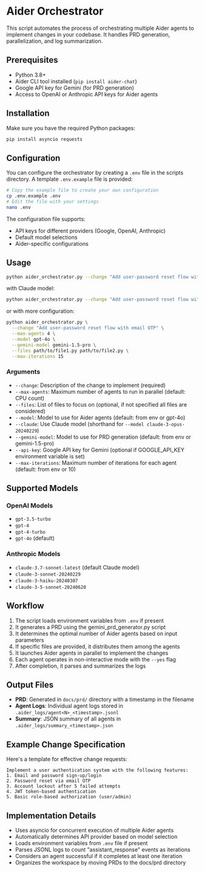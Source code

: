 # Aider Orchestrator

This script automates the process of orchestrating multiple Aider agents to implement changes in your codebase. It handles PRD generation, parallelization, and log summarization.

## Prerequisites

- Python 3.8+
- Aider CLI tool installed (`pip install aider-chat`)
- Google API key for Gemini (for PRD generation)
- Access to OpenAI or Anthropic API keys for Aider agents

## Installation

Make sure you have the required Python packages:

```bash
pip install asyncio requests
```

## Configuration

You can configure the orchestrator by creating a `.env` file in the scripts directory. A template `.env.example` file is provided:

```bash
# Copy the example file to create your own configuration
cp .env.example .env
# Edit the file with your settings
nano .env
```

The configuration file supports:
- API keys for different providers (Google, OpenAI, Anthropic)
- Default model selections
- Aider-specific configurations

## Usage

```bash
python aider_orchestrator.py --change "Add user-password reset flow with email OTP" --max-agents 4
```

with Claude model:

```bash
python aider_orchestrator.py --change "Add user-password reset flow with email OTP" --claude
```

or with more configuration:

```bash
python aider_orchestrator.py \
  --change "Add user-password reset flow with email OTP" \
  --max-agents 4 \
  --model gpt-4o \
  --gemini-model gemini-1.5-pro \
  --files path/to/file1.py path/to/file2.py \
  --max-iterations 15
```

### Arguments

- `--change`: Description of the change to implement (required)
- `--max-agents`: Maximum number of agents to run in parallel (default: CPU count)
- `--files`: List of files to focus on (optional, if not specified all files are considered)
- `--model`: Model to use for Aider agents (default: from env or gpt-4o)
- `--claude`: Use Claude model (shorthand for `--model claude-3-opus-20240229`)
- `--gemini-model`: Model to use for PRD generation (default: from env or gemini-1.5-pro)
- `--api-key`: Google API key for Gemini (optional if GOOGLE_API_KEY environment variable is set)
- `--max-iterations`: Maximum number of iterations for each agent (default: from env or 10)

## Supported Models

### OpenAI Models
- `gpt-3.5-turbo`
- `gpt-4`
- `gpt-4-turbo`
- `gpt-4o` (default)

### Anthropic Models
- `claude-3.7-sonnet-latest` (default Claude model)
- `claude-3-sonnet-20240229`
- `claude-3-haiku-20240307`
- `claude-3-5-sonnet-20240620`

## Workflow

1. The script loads environment variables from `.env` if present
2. It generates a PRD using the gemini_prd_generator.py script
3. It determines the optimal number of Aider agents based on input parameters
4. If specific files are provided, it distributes them among the agents
5. It launches Aider agents in parallel to implement the changes
6. Each agent operates in non-interactive mode with the `--yes` flag
7. After completion, it parses and summarizes the logs

## Output Files

- **PRD**: Generated in `docs/prd/` directory with a timestamp in the filename
- **Agent Logs**: Individual agent logs stored in `.aider_logs/agent<N>_<timestamp>.jsonl`
- **Summary**: JSON summary of all agents in `.aider_logs/summary_<timestamp>.json`

## Example Change Specification

Here's a template for effective change requests:

```
Implement a user authentication system with the following features:
1. Email and password sign-up/login
2. Password reset via email OTP
3. Account lockout after 5 failed attempts
4. JWT token-based authentication
5. Basic role-based authorization (user/admin)
```

## Implementation Details

- Uses asyncio for concurrent execution of multiple Aider agents
- Automatically determines API provider based on model selection
- Loads environment variables from `.env` file if present
- Parses JSONL logs to count "assistant_response" events as iterations
- Considers an agent successful if it completes at least one iteration
- Organizes the workspace by moving PRDs to the docs/prd directory 